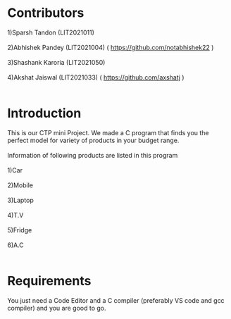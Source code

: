 # Contributors

1)Sparsh Tandon    (LIT2021011) <br/><br/>
2)Abhishek Pandey  (LIT2021004) ( https://github.com/notabhishek22 ) <br/><br/>
3)Shashank Karoria (LIT2021050) <br/><br/>
4)Akshat Jaiswal   (LIT2021033) ( https://github.com/axshatj ) <br/><br/>

# Introduction

This is our CTP mini Project. We made a C program that finds you the perfect model for variety of products in your budget range. <br/><br/>
Information of following products are listed in this program   <br/><br/>
1)Car <br/><br/>
2)Mobile <br/><br/>
3)Laptop <br/><br/>
4)T.V <br/><br/>
5)Fridge <br/><br/>
6)A.C <br><br/>

# Requirements

You just need a Code Editor and a C compiler (preferably VS code and gcc compiler) and you are good to go.
